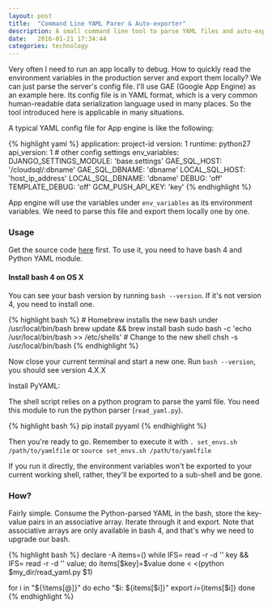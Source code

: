 ```yaml
---
layout: post
title:  "Command Line YAML Parer & Auto-exporter"
description: A small command line tool to parse YAML files and auto-export environment variables.
date:   2016-01-21 17:34:44
categories: technology
---
```


Very often I need to run an app locally to debug. How to quickly read the environment variables in the production server and export them locally? We can just parse the server's config file. I'll use GAE (Google App Engine) as an example here. Its config file is in YAML format, which is a very common human-readable data serialization language used in many places. So the tool introduced here is applicable in many situations.

A typical YAML config file for App engine is like the following:
<div class='md-10-suffix-1'>
{% highlight yaml %}
application: project-id
version: 1
runtime: python27
api_version: 1
# other config settings
env_variables:
 DJANGO_SETTINGS_MODULE: 'base.settings'
 GAE_SQL_HOST: '/cloudsql/:dbname'
 GAE_SQL_DBNAME: 'dbname'
 LOCAL_SQL_HOST: 'host_ip_address'
 LOCAL_SQL_DBNAME: 'dbname'
 DEBUG: 'off'
 TEMPLATE_DEBUG: 'off'
 GCM_PUSH_API_KEY: 'key'
{% endhighlight %}
</div>

App engine will use the variables under `env_variables` as its environment variables. We need to parse this file and export them locally one by one.

### Usage
Get the source code [here] first. To use it, you need to have bash 4 and Python YAML module.

#### Install bash 4 on OS X

You can see your bash version by running `bash --version`. If it's not version 4, you need to install one.
<div class='md-10-suffix-1'>
{% highlight bash %}
# Homebrew installs the new bash under /usr/local/bin/bash
brew update && brew install bash
sudo bash -c 'echo /usr/local/bin/bash >> /etc/shells'
# Change to the new shell
chsh -s /usr/local/bin/bash
{% endhighlight %}
</div>

Now close your current terminal and start a new one. Run `bash --version`, you should see version 4.X.X

Install PyYAML:

The shell script relies on a python program to parse the yaml file. You need this module to run the python parser (`read_yaml.py`).

<div class='md-10-suffix-1'>
{% highlight bash %}
pip install pyyaml
{% endhighlight %}
</div>

Then you're ready to go. Remember to execute it with `. set_envs.sh /path/to/yamlfile` or `source set_envs.sh /path/to/yamlfile`

If you run it directly, the environment variables won't be exported to your current working shell, rather, they'll be exported to a sub-shell and be gone.

### How?

Fairly simple. Consume the Python-parsed YAML in the bash, store the key-value pairs in an associative array. Iterate through it and export. Note that associative arrays are only available in bash 4, and that's why we need to upgrade our bash.

<div class='md-10-suffix-1'>
{% highlight bash %}
declare -A items=()
while IFS= read -r -d '' key && IFS= read -r -d '' value; do
    items[$key]=$value
done < <(python $my_dir/read_yaml.py $1)

for i in "${!items[@]}"
do
  echo "$i: ${items[$i]}"
  export $i=${items[$i]}
done
{% endhighlight %}
</div>


[here]: https://github.com/freedombird9/work-happy-anywhere
